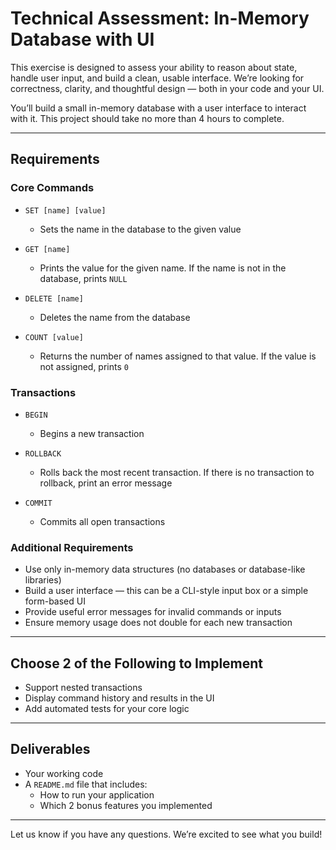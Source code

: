 # Technical Assessment: In-Memory Database with UI

This exercise is designed to assess your ability to reason about state, handle user input, and build a clean, usable interface. We’re looking for correctness, clarity, and thoughtful design — both in your code and your UI.

You’ll build a small in-memory database with a user interface to interact with it. This project should take no more than 4 hours to complete.

---

## Requirements

### Core Commands

- `SET [name] [value]`
  - Sets the name in the database to the given value

- `GET [name]`
  - Prints the value for the given name. If the name is not in the database, prints `NULL`

- `DELETE [name]`
  - Deletes the name from the database

- `COUNT [value]`
  - Returns the number of names assigned to that value. If the value is not assigned, prints `0`

### Transactions

- `BEGIN`
  - Begins a new transaction

- `ROLLBACK`
  - Rolls back the most recent transaction. If there is no transaction to rollback, print an error message

- `COMMIT`
  - Commits all open transactions

### Additional Requirements

- Use only in-memory data structures (no databases or database-like libraries)
- Build a user interface — this can be a CLI-style input box or a simple form-based UI
- Provide useful error messages for invalid commands or inputs
- Ensure memory usage does not double for each new transaction

---

## Choose 2 of the Following to Implement

- Support nested transactions
- Display command history and results in the UI
- Add automated tests for your core logic

---

## Deliverables

- Your working code
- A `README.md` file that includes:
  - How to run your application
  - Which 2 bonus features you implemented

---

Let us know if you have any questions. We’re excited to see what you build!
